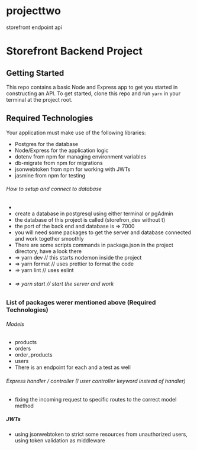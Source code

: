 # projecttwo
storefront endpoint api
# Storefront Backend Project

## Getting Started

This repo contains a basic Node and Express app to get you started in constructing an API. To get started, clone this repo and run `yarn` in your terminal at the project root.

## Required Technologies
Your application must make use of the following libraries:
- Postgres for the database
- Node/Express for the application logic
- dotenv from npm for managing environment variables
- db-migrate from npm for migrations
- jsonwebtoken from npm for working with JWTs
- jasmine from npm for testing

###### How to setup and connect to database
- 
-  create a database in postgresql using either terminal or pgAdmin
-  the database of this project is called (storefron_dev without t)
-  the port of the back end and database is => 7000 
-  you will need some packages to get the server and database connected and work together smoothly
-  There are some scripts commands in package.json in the project directory, have a look there
-   => yarn dev // this starts nodemon inside the project
-   => yarn format // uses prettier to format the code
-   => yarn lint // uses eslint
-  ###### => yarn start // start the server and work
### List of packages werer mentioned above (Required Technologies)

###### Models 
- products
- orders
- order_products
- users
- There is an endpoint for each and a test as well

###### Express handler / controller (I user controller keyword instead of handler)
- fixing the incoming request to specific routes to the correct model method

##### JWTs 
- using jsonwebtoken to strict some resources from unauthorized users, using token validation as middleware

